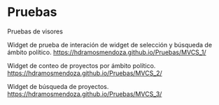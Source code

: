 # Pruebas
Pruebas de visores

Widget de prueba de interación de widget de selección y búsqueda de ámbito político.
https://hdramosmendoza.github.io/Pruebas/MVCS_1/

Widget de conteo de proyectos por ámbito político.
https://hdramosmendoza.github.io/Pruebas/MVCS_2/

Widget de búsqueda de proyectos.
https://hdramosmendoza.github.io/Pruebas/MVCS_3/